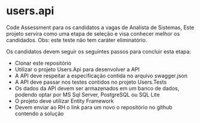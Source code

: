 # users.api
Code Assessment para os candidatos a vagas de Analista de Sistemas,
Este projeto servira como uma etapa de seleção e visa conhecer melhor os candidados.
Obs: este teste não tem caráter eliminatório.

Os candidatos devem seguir os seguintes passos para concluir esta etapa:

* Clonar este repositório
* Utilizar o projeto Users.Api para desenvolver a API
* A API deve respeitar a especificação contida no arquivo swagger.json
* A API deve passar nos testes contidos no projeto Users.Tests
* Os dados da API devem ser armazenados em um banco de dados, podendo optar por MS Sql Server, PostgreSQL ou SQL Lite
* O projeto deve utilizar Entity Framework
* Devem enviar ao RH o link para um novo o repositório no github contendo a solução

